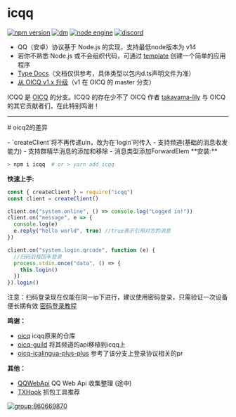 # icqq

[![npm version](https://img.shields.io/npm/v/icqq/latest.svg)](https://www.npmjs.com/package/icqq)
[![dm](https://shields.io/npm/dm/icqq)](https://www.npmjs.com/package/icqq)
[![node engine](https://img.shields.io/node/v/icqq/latest.svg)](https://nodejs.org)
[![discord](https://img.shields.io/static/v1?label=chat&message=on%20discord&color=7289da&logo=discord)](https://discord.gg/D7T7wPtwvb)

* QQ（安卓）协议基于 Node.js 的实现，支持最低node版本为 v14
* 若你不熟悉 Node.js 或不会组织代码，可通过 [template](https://github.com/icqqjs/icqq-template) 创建一个简单的应用程序
* [Type Docs](https://icqqjs.github.io/icqq/)（文档仅供参考，具体类型以包内d.ts声明文件为准）
* [从 OICQ v1.x 升级](https://github.com/takayama-lily/oicq/projects/3#column-16638290)（v1 在 OICQ 的 master 分支）

ICQQ 是 [OICQ](https://github.com/takayama-lily/oicq) 的分支。ICQQ 的存在少不了 OICQ 作者 [takayama-lily](https://github.com/takayama-lily) 与 OICQ 的其它贡献者们，在此特别鸣谢！

----
<p stype="color:red">
# oicq2的差异
</p>
- `createClient`将不再传递uin，改为在`login`时传入
- 支持频道(基础的消息收发能力)
- 支持群精华消息的添加和移除
- 消息类型添加ForwardElem
**安装:**

```bash
> npm i icqq  # or > yarn add icqq
```

**快速上手:**

```js
const { createClient } = require("icqq")
const client = createClient()

client.on("system.online", () => console.log("Logged in!"))
client.on("message", e => {
  console.log(e)
  e.reply("hello world", true) //true表示引用对方的消息
})

client.on("system.login.qrcode", function (e) {
  //扫码后按回车登录
  process.stdin.once("data", () => {
    this.login()
  })
}).login()
```

注意：扫码登录现在仅能在同一ip下进行，建议使用密码登录，只需验证一次设备便长期有效
[密码登录教程](https://github.com/icqqjs/icqq/wiki/%E5%AF%86%E7%A0%81%E7%99%BB%E5%BD%95%E6%B5%81%E7%A8%8B) 

**鸣谢：**
* [oicq](https://github.com/takayama-lily/oicq) icqq原来的仓库
* [oicq-guild](https://github.com/takayama-lily/oicq-guild) 将其频道的api移植到icqq上
* [oicq-icalingua-plus-plus](https://github.com/icalingua-plus-plus/oicq-icalingua-plus-plus) 参考了该分支上登录协议相关的pr


**其他：**

* [QQWebApi](./web-api.md) QQ Web Api 收集整理 (途中)
* [TXHook](https://github.com/fuqiuluo/TXHook) 抓包工具推荐

[![group:860669870](https://img.shields.io/badge/group-860669870-blue)](https://jq.qq.com/?_wv=1027&k=xAdGDRVh)
